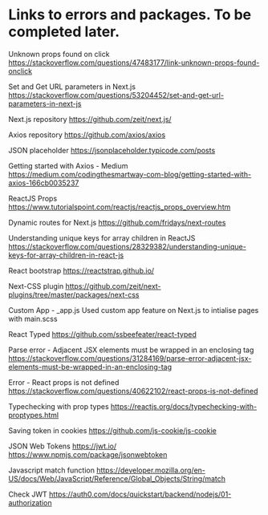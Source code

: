 # Links to errors and packages. To be completed later.

Unknown props found on click
https://stackoverflow.com/questions/47483177/link-unknown-props-found-onclick

Set and Get URL parameters in Next.js
https://stackoverflow.com/questions/53204452/set-and-get-url-parameters-in-next-js

Next.js repository
https://github.com/zeit/next.js/

Axios repository
https://github.com/axios/axios

JSON placeholder
https://jsonplaceholder.typicode.com/posts

Getting started with Axios - Medium 
https://medium.com/codingthesmartway-com-blog/getting-started-with-axios-166cb0035237

ReactJS Props
https://www.tutorialspoint.com/reactjs/reactjs_props_overview.htm

Dynamic routes for Next.js
https://github.com/fridays/next-routes

Understanding unique keys for array children in ReactJS
https://stackoverflow.com/questions/28329382/understanding-unique-keys-for-array-children-in-react-js

React bootstrap
https://reactstrap.github.io/

Next-CSS plugin
https://github.com/zeit/next-plugins/tree/master/packages/next-css

Custom App - _app.js
Used custom app feature on Next.js to intialise pages with main.scss

React Typed
https://github.com/ssbeefeater/react-typed

Parse error - Adjacent JSX elements must be wrapped in an enclosing tag
https://stackoverflow.com/questions/31284169/parse-error-adjacent-jsx-elements-must-be-wrapped-in-an-enclosing-tag

Error - React props is not defined
https://stackoverflow.com/questions/40622102/react-props-is-not-defined

Typechecking with prop types
https://reactjs.org/docs/typechecking-with-proptypes.html

Saving token in cookies
https://github.com/js-cookie/js-cookie

JSON Web Tokens
https://jwt.io/
https://www.npmjs.com/package/jsonwebtoken

Javascript match function
https://developer.mozilla.org/en-US/docs/Web/JavaScript/Reference/Global_Objects/String/match

Check JWT
https://auth0.com/docs/quickstart/backend/nodejs/01-authorization
